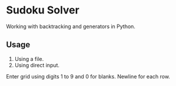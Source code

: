 # Sudoku Solver

Working with backtracking and generators in Python.

## Usage

1. Using a file.
2. Using direct input.

Enter grid using digits 1 to 9 and 0 for blanks. Newline for each row.
